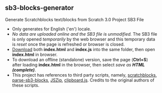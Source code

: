 ## sb3-blocks-generator
Generate Scratchblocks text/blocks from Scratch 3.0 Project SB3 File
- Only generates for English ('en') locale. 
- *No data are uploaded online and the SB3 file is unmodified.* The SB3 file is only opened *temporarily* by the web browser and this temporary data is *reset* once the page is refreshed or browser is closed. 
- [Download](https://github.com/seahzs/sb3-blocks-generator/archive/refs/heads/main.zip) both **index.html** and **index.js** into the same folder, then open **index.html** in browser.
- To download an offline (standalone) version, save the page (**Ctrl+S**) after loading **index.html** in the browser, then select *save as **HTML (complete)***.
- This project has references to third party scripts, namely, [scratchblocks](https://github.com/scratchblocks/scratchblocks), [parse-sb3-blocks](https://github.com/apple502j/parse-sb3-blocks), [JSZip](https://github.com/Stuk/jszip), [clipboard.js](https://github.com/zenorocha/clipboard.js). Credits to the original authors of these scripts.
